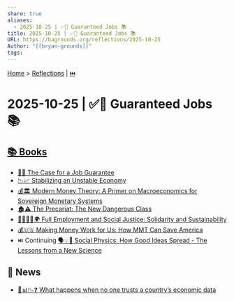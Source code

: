 ```yaml
---
share: true
aliases:
  - 2025-10-25 | ✅💼 Guaranteed Jobs 📚
title: 2025-10-25 | ✅💼 Guaranteed Jobs 📚
URL: https://bagrounds.org/reflections/2025-10-25
Author: "[[bryan-grounds]]"
tags:
---
```

[Home](../index.md) > [Reflections](./index.md) | [⏮️](./2025-10-24.md)  
# 2025-10-25 | ✅💼 Guaranteed Jobs 📚  
## [📚 Books](../books/index.md)  
- [💼✅ The Case for a Job Guarantee](../books/the-case-for-a-job-guarantee.md)  
- [📉📈 Stabilizing an Unstable Economy](../books/stabilizing-an-unstable-economy.md)  
- [💰🏛️ Modern Money Theory: A Primer on Macroeconomics for Sovereign Monetary Systems](../books/modern-money-theory-a-primer-on-macroeconomics-for-sovereign-monetary-systems.md)  
- [🏚️⚠️ The Precariat: The New Dangerous Class](../books/the-precariat-the-new-dangerous-class.md)  
- [🧑‍🤝‍🧑✅🌍 Full Employment and Social Justice: Solidarity and Sustainability](../books/full-employment-and-social-justice-solidarity-and-sustainability.md)  
- [💰🇺🇸 Making Money Work for Us: How MMT Can Save America](../books/making-money-work-for-us-how-mmt-can-save-america.md)  
- ⏯️ Continuing [🗣️💡🦠 Social Physics: How Good Ideas Spread - The Lessons from a New Science](../books/social-physics.md)  
  
## 📰 News  
- [🤔📊📉❓ What happens when no one trusts a country’s economic data](../videos/what-happens-when-no-one-trusts-a-countrys-economic-data.md)